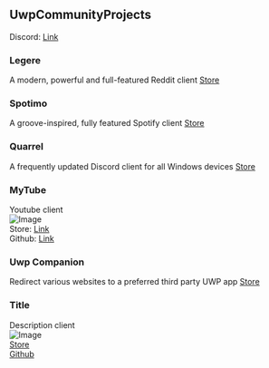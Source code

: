 ## UwpCommunityProjects
Discord: [Link](url) 

### Legere
A modern, powerful and full-featured Reddit client 
[Store](https://www.microsoft.com/en-us/p/legere-for-reddit/9phjrvcskvjz)  

### Spotimo
A groove-inspired, fully featured Spotify client 
[Store](https://www.microsoft.com/en-us/p/spotimo-beta/9p75w183m6qr)  

### Quarrel
A frequently updated Discord client for all Windows devices 
[Store](https://www.microsoft.com/en-us/p/quarrel/9nbrwj777c8r)

### MyTube
Youtube client  
![Image](src)  
Store: [Link](url)  
Github: [Link](url)  

### Uwp Companion
Redirect various websites to a preferred third party UWP app
[Store](https://chrome.google.com/webstore/detail/uwp-companion-beta/egfgdliklfgpmdjfofbmhmoejdhehani)

### Title
Description client  
![Image](src)  
[Store](url)  
[Github](url)  
